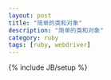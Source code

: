 ```yaml
---
layout: post
title: "简单的类和对象"
description: "简单的类和对象"
category: ruby
tags: [ruby, webdriver]
---
```

{% include JB/setup %}
